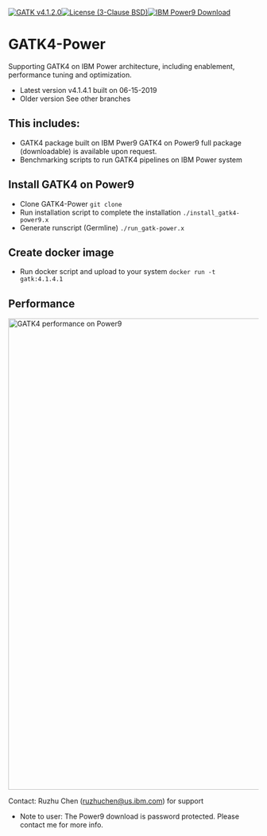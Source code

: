 [![GATK v4.1.2.0](https://img.shields.io/badge/gatk%20source-4.1.4.1-green.svg)](https://github.com/broadinstitute/gatk/archive/4.1.4.1.tar.gz)[![License (3-Clause BSD)](https://img.shields.io/badge/license-BSD%203--Clause-blue.svg)](https://opensource.org/licenses/BSD-3-Clause)[![IBM Power9 Download](https://img.shields.io/badge/power9-download-blue.svg)](https://ibm.box.com/v/gatk-power4141)
# GATK4-Power 
Supporting GATK4 on IBM Power architecture, including enablement, performance tuning and optimization.
* Latest version 
  v4.1.4.1 built on 06-15-2019
* Older version
  See other branches
## This includes:
* GATK4 package built on IBM Pwer9 
  GATK4 on Power9 full package (downloadable) is available upon request.
* Benchmarking scripts to run GATK4 pipelines on IBM Power system
## Install GATK4 on Power9
* Clone GATK4-Power
 ```git clone ```
* Run installation script to complete the installation
 ```./install_gatk4-power9.x```
* Generate runscript (Germline)
 ```./run_gatk-power.x```
## Create docker image
* Run docker script and upload to your system
 ``` docker run -t gatk:4.1.4.1 ``` 
## Performance
<img src="https://github.com/ruzhuchen/NGS/blob/master/images/p9_performance.png" alt="GATK4 performance on Power9" title="GATK4 performance on Power9" width="949px">

Contact: Ruzhu Chen (ruzhuchen@us.ibm.com) for support

* Note to user: The Power9 download is password protected. Please contact me for more info.
